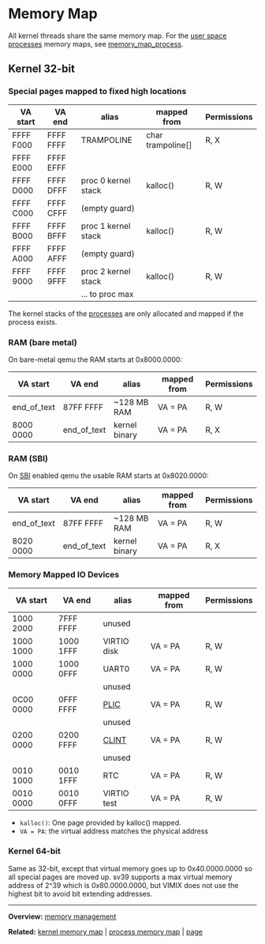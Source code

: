 # Memory Map

All kernel threads share the same memory map.
For the [user space](../../userspace/userspace.md) [processes](../processes/processes.md) memory maps, see [memory_map_process](memory_map_process.md).


## Kernel 32-bit


### Special pages mapped to fixed high locations

| VA start  | VA end    | alias               | mapped from       | Permissions |
| --------- | --------- | ------------------- | ----------------- | ----------- |
| FFFF F000 | FFFF FFFF | TRAMPOLINE          | char trampoline[] | R, X        |
| FFFF E000 | FFFF EFFF |                     |                   |             |
| FFFF D000 | FFFF DFFF | proc 0 kernel stack | kalloc()          | R, W        |
| FFFF C000 | FFFF CFFF | (empty guard)       |                   |             |
| FFFF B000 | FFFF BFFF | proc 1 kernel stack | kalloc()          | R, W        |
| FFFF A000 | FFFF AFFF | (empty guard)       |                   |             |
| FFFF 9000 | FFFF 9FFF | proc 2 kernel stack | kalloc()          | R, W        |
|           |           | ... to proc max     |                   |             |

The kernel stacks of the [processes](../processes/processes.md) are only allocated and mapped if the process exists.

### RAM (bare metal)

On bare-metal qemu the RAM starts at 0x8000.0000:

| VA start    | VA end      | alias         | mapped from | Permissions |
| ----------- | ----------- | ------------- | ----------- | ----------- |
| end_of_text | 87FF FFFF   | ~128 MB RAM   | VA = PA     | R, W        |
| 8000 0000   | end_of_text | kernel binary | VA = PA     | R, X        |

### RAM (SBI)

On [SBI](../../riscv/SBI.md) enabled qemu the usable RAM starts at 0x8020.0000:

| VA start    | VA end      | alias         | mapped from | Permissions |
| ----------- | ----------- | ------------- | ----------- | ----------- |
| end_of_text | 87FF FFFF   | ~128 MB RAM   | VA = PA     | R, W        |
| 8020 0000   | end_of_text | kernel binary | VA = PA     | R, X        |

### Memory Mapped IO Devices

| VA start  | VA end    | alias                         | mapped from | Permissions |
| --------- | --------- | ----------------------------- | ----------- | ----------- |
| 1000 2000 | 7FFF FFFF | unused                        |             |             |
| 1000 1000 | 1000 1FFF | VIRTIO disk                   | VA = PA     | R, W        |
| 1000 0000 | 1000 0FFF | UART0                         | VA = PA     | R, W        |
|           |           | unused                        |             |             |
| 0C00 0000 | 0FFF FFFF | [PLIC](../../riscv/PLIC.md)   | VA = PA     | R, W        |
|           |           | unused                        |             |             |
| 0200 0000 | 0200 FFFF | [CLINT](../../riscv/CLINT.md) | VA = PA     | R, W        |
|           |           | unused                        |             |             |
| 0010 1000 | 0010 1FFF | RTC                           | VA = PA     | R, W        |
| 0010 0000 | 0010 0FFF | VIRTIO test                   | VA = PA     | R, W        |


- `kalloc()`: One page provided by kalloc() mapped.
- `VA = PA`: the virtual address matches the physical address


### Kernel 64-bit

Same as 32-bit, except that virtual memory goes up to 0x40.0000.0000 so all special pages are moved up. sv39 supports a max virtual memory address of 2^39 which is 0x80.0000.0000, but VIMIX does not use the highest bit to avoid bit extending addresses.


---
**Overview:** [memory management](memory_management.md)

**Related:** [kernel memory map](memory_map_kernel.md) | [process memory map](memory_map_process.md) | [page](page.md)
